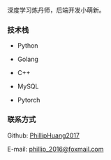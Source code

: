 # 

深度学习炼丹师，后端开发小萌新。

### 技术栈

- Python

- Golang

- C++

- MySQL

- Pytorch



### 联系方式

Github: [PhillipHuang2017](https://github.com/PhillipHuang2017)

E-mail: phillip_2016@foxmail.com
